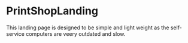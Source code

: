 # PrintShopLanding
This landing page is designed to be simple and light weight as the self-service computers are veery outdated and slow.

